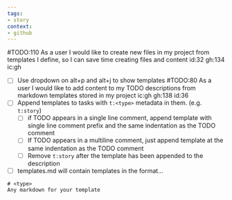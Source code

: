 ```yaml
---
tags:
- story
context:
- github
---
```

#TODO:110 As a user I would like to create new files in my project from templates I define, so I can save time creating files and content id:32 gh:134 ic:gh
- [ ] Use dropdown on alt+p and alt+j to show templates
#TODO:80 As a user I would like to add content to my TODO descriptions from markdown templates stored in my project ic:gh gh:138 id:36
- [ ] Append templates to tasks with `t:<type>` metadata in them. (e.g. `t:story`)
	- [ ] if TODO appears in a single line comment, append template with single line comment prefix and the same indentation as the TODO comment
  - [ ] If TODO appears in a multiline comment, just append template at the same indentation as the TODO comment
  - [ ] Remove `t:story` after the template has been appended to the description
- [ ] templates.md will contain templates in the format...
```
# <type>
Any markdown for your template
```
